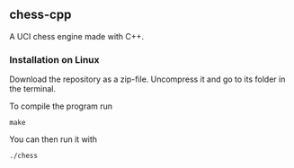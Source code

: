 ## chess-cpp

A UCI chess engine made with C++.

### Installation on Linux

Download the repository as a zip-file. Uncompress it and go to
its folder in the terminal.

To compile the program run

    make

You can then run it with

    ./chess
